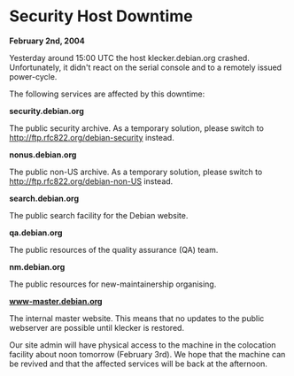 
Security Host Downtime
======================


**February 2nd, 2004**


Yesterday around 15:00 UTC the host klecker.debian.org crashed.
Unfortunately, it didn't react on the serial console and to a remotely
issued power-cycle.


The following services are affected by this downtime:



**security.debian.org**

The public security archive. As a temporary solution, please
switch to <http://ftp.rfc822.org/debian-security> instead.



**nonus.debian.org**

The public non-US archive. As a temporary solution, please switch
to <http://ftp.rfc822.org/debian-non-US> instead.



**search.debian.org**

The public search facility for the Debian website.



**qa.debian.org**

The public resources of the quality assurance (QA) team.



**nm.debian.org**

The public resources for new-maintainership organising.



**www-master.debian.org**

The internal master website. This means that no updates to the
public webserver are possible until klecker is restored.




Our site admin will have physical access to the machine in the
colocation facility about noon tomorrow (February 3rd). We hope that
the machine can be revived and that the affected services will be back
at the afternoon.



